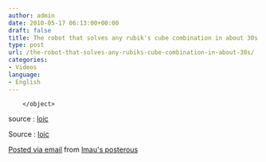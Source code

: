 ```yaml
---
author: admin
date: 2010-05-17 06:13:00+00:00
draft: false
title: The robot that solves any rubik's cube combination in about 30s
type: post
url: /the-robot-that-solves-any-rubiks-cube-combination-in-about-30s/
categories:
- Videos
language:
- English
---
```


        </object>  

source : [loic](http://twitter.com/loic)

   

 

Source : [loic](http://www.twitter.com/loic)

[Posted via email](http://posterous.com)  from [lmau's posterous](http://lmau.posterous.com/the-robot-that-solves-any-rubiks-cube-combina)
